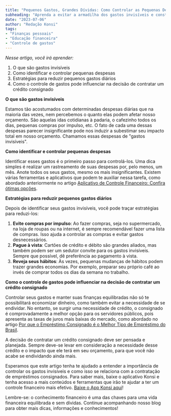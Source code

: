 ```yaml
---
title: "Pequenos Gastos, Grandes Dívidas: Como Controlar as Pequenas Despesas do Dia a Dia"
subheading: "Aprenda a evitar a armadilha dos gastos invisíveis e construa uma vida financeira mais saudável e equilibrada"
date: "2023-07-06"
author: "Redação Konsi"
tags:
- "Finanças pessoais"
- "Educação financeira"
- "Controle de gastos"
---
```


_Nesse artigo, você irá aprender:_

1. O que são gastos invisíveis
2. Como identificar e controlar pequenas despesas
3. Estratégias para reduzir pequenos gastos diários
4. Como o controle de gastos pode influenciar na decisão de contratar um crédito consignado

**O que são gastos invisíveis**

Estamos tão acostumados com determinadas despesas diárias que na maioria das vezes, nem percebemos o quanto elas podem afetar nosso orçamento. São aquelas idas cotidianas à padaria, o cafezinho todos os dias, pequenas compras por impulso, etc. O fato de cada uma dessas despesas parecer insignificante pode nos induzir a subestimar seu impacto total em nosso orçamento. Chamamos essas despesas de "gastos invisíveis".

**Como identificar e controlar pequenas despesas**

Identificar esses gastos é o primeiro passo para controlá-los. Uma dica simples é realizar um rastreamento de suas despesas por, pelo menos, um mês. Anote todos os seus gastos, mesmo os mais insignificantes. Existem várias ferramentas e aplicativos que podem te auxiliar nessa tarefa, como abordado anteriormente no artigo [Aplicativo de Controle Financeiro: Confira ótimas opções](https://konsi.com.br/postagens/aplicativo-de-controle-financeiro-confira-otimas-opcoes).

**Estratégias para reduzir pequenos gastos diários**

Depois de identificar seus gastos invisíveis, você pode traçar estratégias para reduzi-los:

1. **Evite compras por impulso**: Ao fazer compras, seja no supermercado, na loja de roupas ou na internet, é sempre recomendável fazer uma lista de compras. Isso ajuda a controlar as compras e evitar gastos desnecessários.
2. **Pague à vista**: Cartões de crédito e débito são grandes aliados, mas também podem ser um sedutor convite para os gastos invisíveis. Sempre que possível, dê preferência ao pagamento à vista.
3. **Reveja seus hábitos**: Às vezes, pequenas mudanças de hábitos podem trazer grandes economias. Por exemplo, preparar seu próprio café ao invés de comprar todos os dias da semana no trabalho.

**Como o controle de gastos pode influenciar na decisão de contratar um crédito consignado**

Controlar seus gastos e manter suas finanças equilibradas não só te possibilitará economizar dinheiro, como também evitar a necessidade de se endividar. No entanto, se surgir uma necessidade de crédito, o consignado é comprovadamente a melhor opção para os servidores públicos, pois apresenta as taxas de juros mais baixas do mercado, como abordado no artigo [Por que o Empréstimo Consignado é o Melhor Tipo de Empréstimo do Brasil](https://konsi.com.br/postagens/por-que-o-emprestimo-consignado-e-o-melhor-tipo-de-emprestimo-do-brasil).

A decisão de contratar um crédito consignado deve ser pensada e planejada. Sempre deve-se levar em consideração a necessidade desse crédito e o impacto que ele terá em seu orçamento, para que você não acabe se endividando ainda mais.

Esperamos que este artigo tenha te ajudado a entender a importância de controlar os gastos invisíveis e como isso se relaciona com a contratação de empréstimos consignados. Para saber mais, baixe o aplicativo Konsi e tenha acesso a mais conteúdos e ferramentas que irão te ajudar a ter um controle financeiro mais efetivo. [Baixe o App Konsi aqui](https://konsi.com.br/downloadapp)!

Lembre-se: o conhecimento financeiro é uma das chaves para uma vida financeira equilibrada e sem dívidas. Continue acompanhando nosso blog para obter mais dicas, informações e conhecimentos!